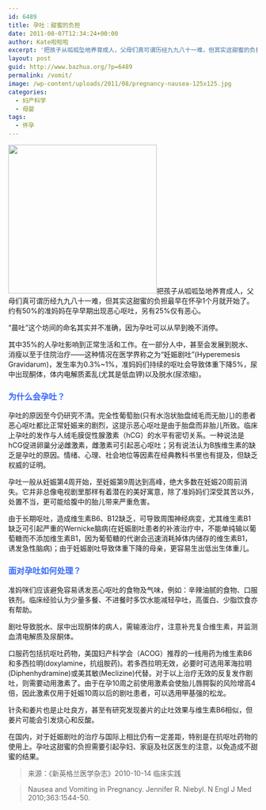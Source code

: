 ```yaml
---
id: 6489
title: 孕吐：甜蜜的负担
date: 2011-08-07T12:34:24+00:00
author: Kate啦啦啦
excerpt: '把孩子从呱呱坠地养育成人，父母们真可谓历经九九八十一难，但其实这甜蜜的负担最早在怀孕1个月就开始了。约有50%的准妈妈在孕早期出现恶心呕吐，更甚者会影响到正常的生活和工作。'
layout: post
guid: http://www.bazhua.org/?p=6489
permalink: /vomit/
image: /wp-content/uploads/2011/08/pregnancy-nausea-125x125.jpg
categories:
  - 妇产科学
  - 母婴
tags:
  - 怀孕
---
```

[<img class="alignright size-full wp-image-6492" title="pregnancy-nausea" src="/wp-content/uploads/2011/08/pregnancy-nausea.jpg" alt="" width="300" height="300" srcset="/wp-content/uploads/2011/08/pregnancy-nausea.jpg 300w, /wp-content/uploads/2011/08/pregnancy-nausea-150x150.jpg 150w, /wp-content/uploads/2011/08/pregnancy-nausea-125x125.jpg 125w" sizes="(max-width: 300px) 100vw, 300px" />](/wp-content/uploads/2011/08/pregnancy-nausea.jpg)把孩子从呱呱坠地养育成人，父母们真可谓历经九九八十一难，但其实这甜蜜的负担最早在怀孕1个月就开始了。约有50%的准妈妈在孕早期出现恶心呕吐，另有25%仅有恶心。

“晨吐”这个坊间的命名其实并不准确，因为孕吐可以从早到晚不消停。

其中35%的人孕吐影响到正常生活和工作。在一部分人中，甚至会发展到脱水、消瘦以至于住院治疗——这种情况在医学界称之为“妊娠剧吐”(Hyperemesis Gravidarum)，发生率为0.3%~1%，准妈妈们持续的呕吐会导致体重下降5%，尿中出现酮体，体内电解质紊乱(尤其是低血钾)以及脱水(尿浓缩)。

### <span style="color: #3366ff;">为什么会孕吐？</span>

孕吐的原因至今仍研究不清。完全性葡萄胎(只有水泡状胎盘绒毛而无胎儿)的患者恶心呕吐都比正常妊娠来的剧烈，这提示恶心呕吐是由于胎盘而非胎儿所致。临床上孕吐的发作与人绒毛膜促性腺激素（hCG）的水平有密切关系。一种说法是hCG促进卵巢分泌雌激素，雌激素可引起恶心呕吐；另有说法认为B族维生素的缺乏是孕吐的原因。情绪、心理、社会地位等因素在经典教科书里也有提及，但缺乏权威的证明。

孕吐一般从妊娠第4周开始，至妊娠第9周达到高峰，绝大多数在妊娠20周前消失。它并非总像电视剧里那样有着潜在的美好寓意，除了准妈妈们深受其苦以外，处置不当，更可能给腹中的胎儿带来严重危害。

由于长期呕吐，造成维生素B6、B12缺乏，可导致周围神经病变，尤其维生素B1缺乏可引起严重的Wernicke脑病(在妊娠剧吐患者的补液治疗中，不能单纯输以葡萄糖而不添加维生素B1，因为葡萄糖的代谢会迅速消耗掉体内储存的维生素B1，诱发急性脑病)；由于妊娠剧吐导致体重下降的母亲，更容易生出低出生体重儿。

### <span style="color: #3366ff;">面对孕吐如何处理？</span>

准妈咪们应该避免容易诱发恶心呕吐的食物及气味，例如：辛辣油腻的食物、口服铁剂。临床经验认为少量多餐、不进餐时多饮水能减轻孕吐，高蛋白、少脂饮食亦有帮助。

剧吐导致脱水、尿中出现酮体的病人，需输液治疗，注意补充复合维生素，并监测血清电解质及尿酮体。

口服药包括抗呕吐药物，美国妇产科学会（ACOG）推荐的一线用药为维生素B6和多西拉明(doxylamine，抗组胺药)。若多西拉明无效，必要时可选用苯海拉明(Diphenhydramine)或美其敏(Meclizine)代替。对于以上治疗无效的反复发作剧吐，则需要动用激素了。由于在孕10周之前使用激素会使胎儿唇腭裂的风险增高4倍，因此激素仅用于妊娠10周以后的剧吐患者，可以选用甲基强的松龙。

针灸和姜片也是止吐良方，甚至有研究发现姜片的止吐效果与维生素B6相似，但姜片可能会引发烧心和反酸。

在国内，对于妊娠剧吐的治疗与国际上相比仍有一定差距，特别是在抗呕吐药物的使用上。孕吐这甜蜜的负担需要引起孕妇、家庭及社区医生的注意，以免造成不甜蜜的结果。

> 来源：《新英格兰医学杂志》2010-10-14 临床实践
  
> Nausea and Vomiting in Pregnancy. Jennifer R. Niebyl. N Engl J Med 2010;363:1544-50.
